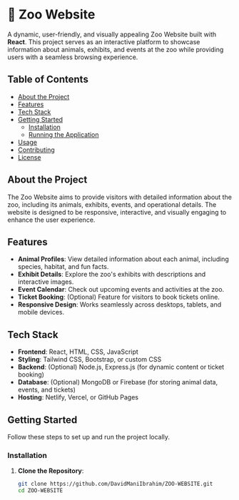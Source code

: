 # 🦁 Zoo Website

A dynamic, user-friendly, and visually appealing Zoo Website built with **React**. This project serves as an interactive platform to showcase information about animals, exhibits, and events at the zoo while providing users with a seamless browsing experience.

## Table of Contents

- [About the Project](#about-the-project)
- [Features](#features)
- [Tech Stack](#tech-stack)
- [Getting Started](#getting-started)
  - [Installation](#installation)
  - [Running the Application](#running-the-application)
- [Usage](#usage)
- [Contributing](#contributing)
- [License](#license)

## About the Project

The Zoo Website aims to provide visitors with detailed information about the zoo, including its animals, exhibits, events, and operational details. The website is designed to be responsive, interactive, and visually engaging to enhance the user experience.

## Features

- **Animal Profiles**: View detailed information about each animal, including species, habitat, and fun facts.
- **Exhibit Details**: Explore the zoo's exhibits with descriptions and interactive images.
- **Event Calendar**: Check out upcoming events and activities at the zoo.
- **Ticket Booking**: (Optional) Feature for visitors to book tickets online.
- **Responsive Design**: Works seamlessly across desktops, tablets, and mobile devices.

## Tech Stack

- **Frontend**: React, HTML, CSS, JavaScript
- **Styling**: Tailwind CSS, Bootstrap, or custom CSS
- **Backend**: (Optional) Node.js, Express.js (for dynamic content or ticket booking)
- **Database**: (Optional) MongoDB or Firebase (for storing animal data, events, and tickets)
- **Hosting**: Netlify, Vercel, or GitHub Pages

## Getting Started

Follow these steps to set up and run the project locally.

### Installation

1. **Clone the Repository**:
   ```bash
   git clone https://github.com/DavidManiIbrahim/ZOO-WEBSITE.git
   cd ZOO-WEBSITE